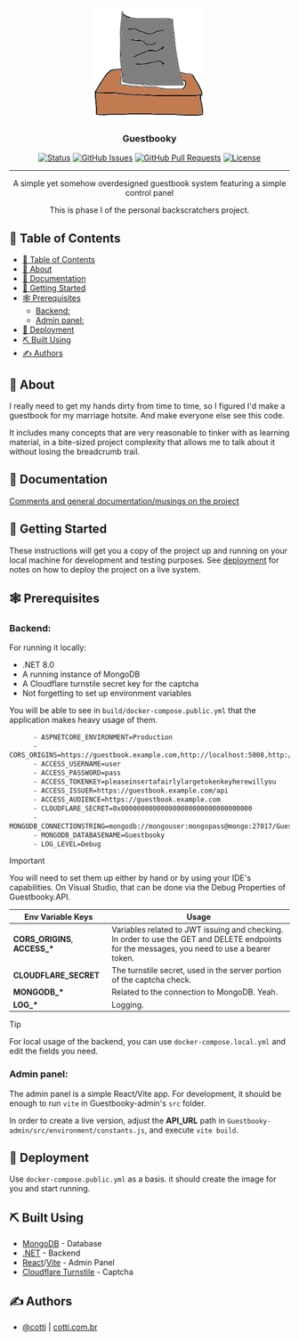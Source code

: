 <p align="center">
  <a href="" rel="noopener">
 <img width=200px height=200px src="docs/guestbooky.png" alt="Guestbooky Project logo"></a>
</p>

<h3 align="center">Guestbooky</h3>

<div align="center">

[![Status](https://img.shields.io/badge/status-active-success.svg)]()
[![GitHub Issues](https://img.shields.io/github/issues/cotti/guestbooky.svg)](https://github.com/cotti/guestbooky/issues)
[![GitHub Pull Requests](https://img.shields.io/github/issues-pr/cotti/guestbooky.svg)](https://github.com/cotti/guestbooky/pulls)
[![License](https://img.shields.io/badge/license-AGPLv3-003300.svg)](/LICENSE)

</div>

---


<p align="center">A simple yet somehow overdesigned guestbook system featuring a simple control panel</p>

<p align="center"> This is phase I of the personal backscratchers project.</p>

## 📝 Table of Contents


- [📝 Table of Contents](#-table-of-contents)
- [🧐 About ](#-about-)
- [📑 Documentation ](#-documentation-)
- [🏁 Getting Started ](#-getting-started-)
- [🕸️ Prerequisites](#️-prerequisites)
  - [Backend:](#backend)
  - [Admin panel:](#admin-panel)
- [🚀 Deployment ](#-deployment-)
- [⛏️ Built Using ](#️-built-using-)
- [✍️ Authors ](#️-authors-)

## 🧐 About <a name = "about"></a>

I really need to get my hands dirty from time to time, so I figured I'd make a guestbook for my marriage hotsite. And make everyone else see this code.

It includes many concepts that are very reasonable to tinker with as learning material, in a bite-sized project complexity that allows me to talk about it without losing the breadcrumb trail.

## 📑 Documentation <a name = "documentation"></a>

[Comments and general documentation/musings on the project](docs/comments.md)

## 🏁 Getting Started <a name = "getting_started"></a>

These instructions will get you a copy of the project up and running on your local machine for development and testing purposes. See [deployment](#deployment) for notes on how to deploy the project on a live system.

## 🕸️ Prerequisites

### Backend:

For running it locally:
- .NET 8.0
- A running instance of MongoDB
- A Cloudflare turnstile secret key for the captcha
- Not forgetting to set up environment variables

You will be able to see in `build/docker-compose.public.yml` that the application makes heavy usage of them.
```
      - ASPNETCORE_ENVIRONMENT=Production
      - CORS_ORIGINS=https://guestbook.example.com,http://localhost:5008,http://localhost:8080
      - ACCESS_USERNAME=user
      - ACCESS_PASSWORD=pass
      - ACCESS_TOKENKEY=pleaseinsertafairlylargetokenkeyherewillyou
      - ACCESS_ISSUER=https://guestbook.example.com/api
      - ACCESS_AUDIENCE=https://guestbook.example.com
      - CLOUDFLARE_SECRET=0x000000000000000000000000000000000
      - MONGODB_CONNECTIONSTRING=mongodb://mongouser:mongopass@mongo:27017/Guestbooky
      - MONGODB_DATABASENAME=Guestbooky
      - LOG_LEVEL=Debug
```

> [!IMPORTANT]
 You will need to set them up either by hand or by using your IDE's capabilities. On Visual Studio, that can be done via the Debug Properties of Guestbooky.API.

|Env Variable Keys|Usage|
|----|----|
|**CORS_ORIGINS**, **ACCESS_\***|Variables related to JWT issuing and checking. In order to use the GET and DELETE endpoints for the messages, you need to use a bearer token.|
|**CLOUDFLARE_SECRET**|The turnstile secret, used in the server portion of the captcha check.|
|**MONGODB_\***|Related to the connection to MongoDB. Yeah.|
|**LOG_\***|Logging.|


> [!TIP]
> For local usage of the backend, you can use `docker-compose.local.yml` and edit the fields you need.

### Admin panel:

The admin panel is a simple React/Vite app. For development, it should be enough to run `vite` in Guestbooky-admin's `src` folder.

In order to create a live version, adjust the **API_URL** path in `Guestbooky-admin/src/environment/constants.js`, and execute `vite build`.

## 🚀 Deployment <a name = "deployment"></a>

Use `docker-compose.public.yml` as a basis. it should create the image for you and start running.

## ⛏️ Built Using <a name = "built_using"></a>

- [MongoDB](https://www.mongodb.com/) - Database
- [.NET](https://dot.net/) - Backend
- [React](https://react.dev/)/[Vite](https://vite.dev) - Admin Panel
- [Cloudflare Turnstile](https://www.cloudflare.com/pt-br/products/turnstile/) - Captcha

## ✍️ Authors <a name = "authors"></a>

- [@cotti](https://github.com/cotti) | [cotti.com.br](https://cotti.com.br)
